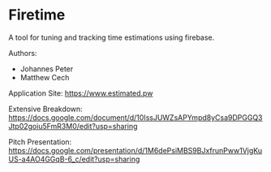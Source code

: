 # Firetime
A tool for tuning and tracking time estimations using firebase.

Authors:
- Johannes Peter
- Matthew Cech

Application Site: https://www.estimated.pw

Extensive Breakdown: https://docs.google.com/document/d/10IssJUWZsAPYmpd8yCsa9DPGGQ3Jtp02goiu5FmR3M0/edit?usp=sharing

Pitch Presentation: https://docs.google.com/presentation/d/1M6dePsiMBS9BJxfrunPww1VjgKuUS-a4AO4GGqB-6_c/edit?usp=sharing
